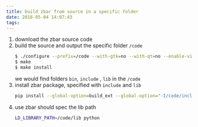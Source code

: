 ```yaml
---
title: build zbar from source in a specific folder
date: 2018-05-04 14:07:43
tags:
---
```



1. download the zbar source code
2. build the source and output the specific folder `/code`
    ``` bash
    $ ./configure --prefix=/code --with-gtk=no --with-qt=no --enable-video=no
    $ make
    $ make install
    ```
    we would find folders `bin`, `include` , `lib` in the `/code`
3. install zbar package, specified with `include` and `lib`
    ``` bash
    pip install --global-option=build_ext --global-option="-I/code/include/" --global-option="-L/code/lib" zbar
    ```
4. use zbar should spec the lib path
    ``` bash
    LD_LIBRARY_PATH=/code/lib python
    ```
